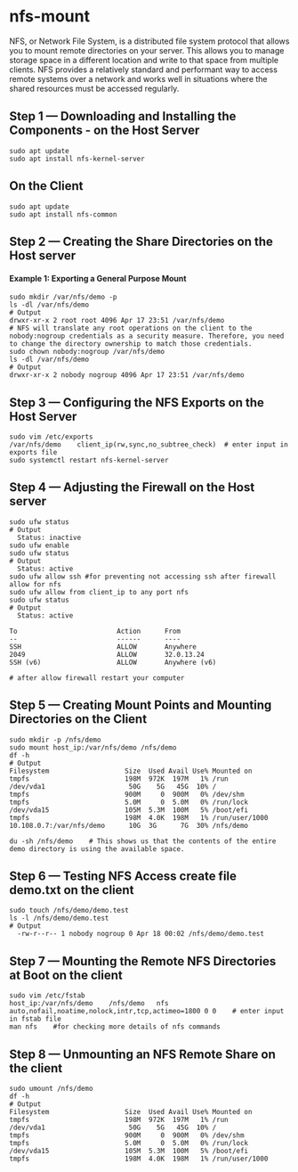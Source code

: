 # nfs-mount

NFS, or Network File System, is a distributed file system protocol that allows you to mount remote directories on your server. This allows you to manage storage space in a different location and write to that space from multiple clients. NFS provides a relatively standard and performant way to access remote systems over a network and works well in situations where the shared resources must be accessed regularly.

## Step 1 — Downloading and Installing the Components - on the Host Server
```
sudo apt update
sudo apt install nfs-kernel-server
```
## On the Client
```
sudo apt update
sudo apt install nfs-common
```
## Step 2 — Creating the Share Directories on the Host server
#### Example 1: Exporting a General Purpose Mount
```
sudo mkdir /var/nfs/demo -p
ls -dl /var/nfs/demo
# Output
drwxr-xr-x 2 root root 4096 Apr 17 23:51 /var/nfs/demo
# NFS will translate any root operations on the client to the nobody:nogroup credentials as a security measure. Therefore, you need to change the directory ownership to match those credentials.
sudo chown nobody:nogroup /var/nfs/demo
ls -dl /var/nfs/demo
# Output
drwxr-xr-x 2 nobody nogroup 4096 Apr 17 23:51 /var/nfs/demo
```
## Step 3 — Configuring the NFS Exports on the Host Server
```
sudo vim /etc/exports
/var/nfs/demo    client_ip(rw,sync,no_subtree_check)  # enter input in exports file
sudo systemctl restart nfs-kernel-server
```
## Step 4 — Adjusting the Firewall on the Host server
```
sudo ufw status
# Output
  Status: inactive
sudo ufw enable
sudo ufw status
# Output
  Status: active
sudo ufw allow ssh #for preventing not accessing ssh after firewall allow for nfs 
sudo ufw allow from client_ip to any port nfs
sudo ufw status
# Output
  Status: active

To                         Action      From
--                         ------      ----
SSH                        ALLOW       Anywhere                 
2049                       ALLOW       32.0.13.24        
SSH (v6)                   ALLOW       Anywhere (v6)

# after allow firewall restart your computer
```
## Step 5 — Creating Mount Points and Mounting Directories on the Client
```
sudo mkdir -p /nfs/demo
sudo mount host_ip:/var/nfs/demo /nfs/demo
df -h
# Output
Filesystem                   Size  Used Avail Use% Mounted on
tmpfs                        198M  972K  197M   1% /run
/dev/vda1                     50G    5G   45G  10% /
tmpfs                        900M     0  900M   0% /dev/shm
tmpfs                        5.0M     0  5.0M   0% /run/lock
/dev/vda15                   105M  5.3M  100M   5% /boot/efi
tmpfs                        198M  4.0K  198M   1% /run/user/1000
10.108.0.7:/var/nfs/demo      10G  3G      7G  30% /nfs/demo

du -sh /nfs/demo    # This shows us that the contents of the entire demo directory is using the available space.
```
## Step 6 — Testing NFS Access create file demo.txt on the client
```
sudo touch /nfs/demo/demo.test
ls -l /nfs/demo/demo.test
# Output
  -rw-r--r-- 1 nobody nogroup 0 Apr 18 00:02 /nfs/demo/demo.test
```
## Step 7 — Mounting the Remote NFS Directories at Boot on the client
```
sudo vim /etc/fstab
host_ip:/var/nfs/demo    /nfs/demo   nfs auto,nofail,noatime,nolock,intr,tcp,actimeo=1800 0 0    # enter input in fstab file
man nfs    #for checking more details of nfs commands
```
## Step 8 — Unmounting an NFS Remote Share on the client
```
sudo umount /nfs/demo
df -h
# Output
Filesystem                   Size  Used Avail Use% Mounted on
tmpfs                        198M  972K  197M   1% /run
/dev/vda1                     50G    5G   45G  10% /
tmpfs                        900M     0  900M   0% /dev/shm
tmpfs                        5.0M     0  5.0M   0% /run/lock
/dev/vda15                   105M  5.3M  100M   5% /boot/efi
tmpfs                        198M  4.0K  198M   1% /run/user/1000
```
